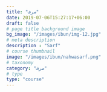 ```yaml
---
title: "صرف"
date: 2019-07-06T15:27:17+06:00
draft: false
# page title background image
bg_image: "/images/ibun/img-12.jpg"
# meta description
description : "Sarf"
# course thumbnail
image: "/images/ibun/nahwasarf.png"
# taxonomy
category: "صرف"
# type
type: "course"
---
```



